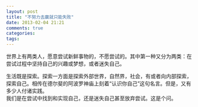 ```yaml
---
layout: post
title: "不努力去赢就只能失败"
date: 2013-02-04 21:21
comments: true
categories: 
tags: 
---
```

世界上有两类人，愿意尝试新鲜事物的，不愿尝试的。其中第一种又分为两类：在尝试过程中坚持自己的兴趣或梦想，或者迷失自己。  

生活既是探索。探索一方面是探索外部世界，自然界，社会，有或者向内部探索，探索自己。相传在德尔斐的阿波罗神庙上刻着“认识你自己”这句名言。但是，又有多少人付诸实践。  
我们是在尝试中找到和实现自己，还是迷失自己甚至放弃尝试。这是个问。  
